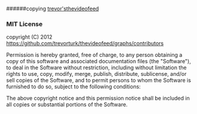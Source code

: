 ######copying [trevor's](https://github.com/trevorturk)[thevideofeed](https://github.com/trevorturk/thevideofeed)
### MIT License
copyright (C) 2012 https://github.com/trevorturk/thevideofeed/graphs/contributors

Permission is hereby granted, free of charge, to any person obtaining a
copy of this software and associated documentation files (the
"Software"), to deal in the Software without restriction, including
without limitation the rights to use, copy, modify, merge, publish,
distribute, sublicense, and/or sell copies of the Software, and to
permit persons to whom the Software is furnished to do so, subject to
the following conditions:

The above copyright notice and this permission notice shall be included
in all copies or substantial portions of the Software.
